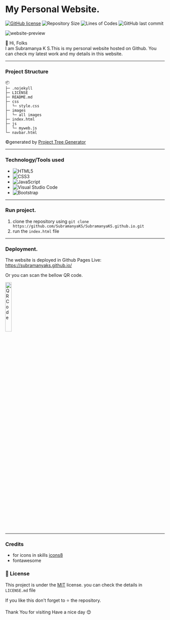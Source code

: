 # My Personal Website.

<a href="https://github.com/SubramanyaKS/SubramanyaKS.github.io/blob/main/LICENSE"><img alt="GitHub license" src="https://img.shields.io/github/license/SubramanyaKS/SubramanyaKS.github.io?style=for-the-badge"></a>
![Repository Size](https://img.shields.io/github/repo-size/SubramanyaKS/SubramanyaKS.github.io?style=for-the-badge)
![Lines of Codes](https://img.shields.io/tokei/lines/github.com/SubramanyaKS/SubramanyaKS.github.io?style=for-the-badge)
![GitHub last commit](https://img.shields.io/github/last-commit/SubramanyaKS/Subramanyaks.github.io?style=for-the-badge)

<img src ="https://github.com/SubramanyaKS/SubramanyaKS.github.io/blob/main/images/image-readme.png" alt = "website-preview"/>

👋 Hi, Folks <br>
I am Subramanya K S.This is my personal website hosted on Github.
You can check my latest work and my details in this website.

---

### Project Structure
```
📦 
├─ .nojekyll
├─ LICENSE
├─ README.md
├─ css
│  └─ style.css
├─ images
│  └─ all images
├─ index.html
├─ js
│  └─ myweb.js
└─ navbar.html
```
©generated by [Project Tree Generator](https://woochanleee.github.io/project-tree-generator)

---

### Technology/Tools used

* ![HTML5](https://img.shields.io/badge/html5-%23E34F26.svg?style=for-the-badge&logo=html5&logoColor=white)
* ![CSS3](https://img.shields.io/badge/css3-%231572B6.svg?style=for-the-badge&logo=css3&logoColor=white)
* ![JavaScript](https://img.shields.io/badge/javascript-%23323330.svg?style=for-the-badge&logo=javascript&logoColor=%23F7DF1E)
* ![Visual Studio Code](https://img.shields.io/badge/Visual%20Studio%20Code-0078d7.svg?style=for-the-badge&logo=visual-studio-code&logoColor=white)
* ![Bootstrap](https://img.shields.io/badge/bootstrap-%23563D7C.svg?style=for-the-badge&logo=bootstrap&logoColor=white)

---

### Run project.

1. clone the repository using ` git clone https://github.com/SubramanyaKS/SubramanyaKS.github.io.git `
2. run the `index.html` file

---

### Deployment.

The website is deployed in Github Pages 
Live: https://subramanyaks.github.io/

Or you can scan the bellow QR code.

<img  src="https://github.com/SubramanyaKS/SubramanyaKS.github.io/blob/main/images/MyWebsireQRCode.png" alt="QR Code" width="20%" height="20%">

---
### Credits

* for icons in skills [icons8](https://icons8.com/license)
* fontawesome


### 📝 License

This project is under the [MIT](https://choosealicense.com/licenses/mit/) license. you can check the details in `LICENSE.md` file



If you like this don't forget to ⭐ the repository.


Thank You for visiting
Have a nice day 😊 
